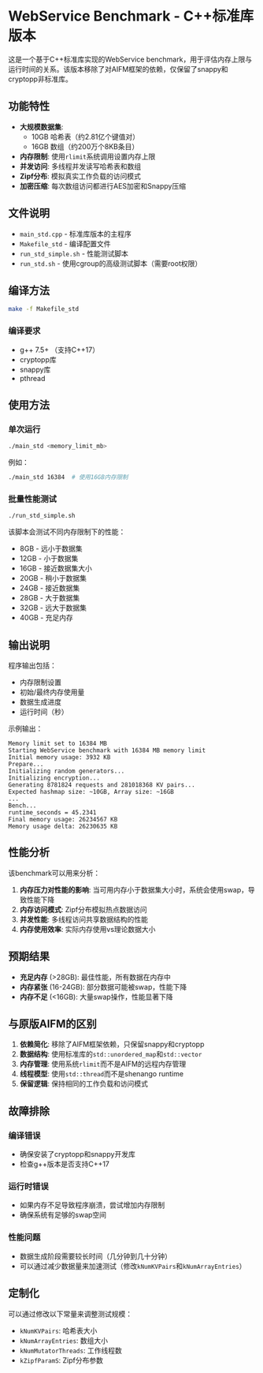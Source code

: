 # WebService Benchmark - C++标准库版本

这是一个基于C++标准库实现的WebService benchmark，用于评估内存上限与运行时间的关系。该版本移除了对AIFM框架的依赖，仅保留了snappy和cryptopp非标准库。

## 功能特性

- **大规模数据集**: 
  - 10GB 哈希表（约2.81亿个键值对）
  - 16GB 数组（约200万个8KB条目）
- **内存限制**: 使用`rlimit`系统调用设置内存上限
- **并发访问**: 多线程并发读写哈希表和数组
- **Zipf分布**: 模拟真实工作负载的访问模式
- **加密压缩**: 每次数组访问都进行AES加密和Snappy压缩

## 文件说明

- `main_std.cpp` - 标准库版本的主程序
- `Makefile_std` - 编译配置文件
- `run_std_simple.sh` - 性能测试脚本
- `run_std.sh` - 使用cgroup的高级测试脚本（需要root权限）

## 编译方法

```bash
make -f Makefile_std
```

### 编译要求
- g++ 7.5+ （支持C++17）
- cryptopp库
- snappy库
- pthread

## 使用方法

### 单次运行
```bash
./main_std <memory_limit_mb>
```

例如：
```bash
./main_std 16384  # 使用16GB内存限制
```

### 批量性能测试
```bash
./run_std_simple.sh
```

该脚本会测试不同内存限制下的性能：
- 8GB - 远小于数据集
- 12GB - 小于数据集  
- 16GB - 接近数据集大小
- 20GB - 稍小于数据集
- 24GB - 接近数据集
- 28GB - 大于数据集
- 32GB - 远大于数据集
- 40GB - 充足内存

## 输出说明

程序输出包括：
- 内存限制设置
- 初始/最终内存使用量
- 数据生成进度
- 运行时间（秒）

示例输出：
```
Memory limit set to 16384 MB
Starting WebService benchmark with 16384 MB memory limit
Initial memory usage: 3932 KB
Prepare...
Initializing random generators...
Initializing encryption...
Generating 8781824 requests and 281018368 KV pairs...
Expected hashmap size: ~10GB, Array size: ~16GB
...
Bench...
runtime_seconds = 45.2341
Final memory usage: 26234567 KB
Memory usage delta: 26230635 KB
```

## 性能分析

该benchmark可以用来分析：
1. **内存压力对性能的影响**: 当可用内存小于数据集大小时，系统会使用swap，导致性能下降
2. **内存访问模式**: Zipf分布模拟热点数据访问
3. **并发性能**: 多线程访问共享数据结构的性能
4. **内存使用效率**: 实际内存使用vs理论数据大小

## 预期结果

- **充足内存** (>28GB): 最佳性能，所有数据在内存中
- **内存紧张** (16-24GB): 部分数据可能被swap，性能下降
- **内存不足** (<16GB): 大量swap操作，性能显著下降

## 与原版AIFM的区别

1. **依赖简化**: 移除了AIFM框架依赖，只保留snappy和cryptopp
2. **数据结构**: 使用标准库的`std::unordered_map`和`std::vector`
3. **内存管理**: 使用系统`rlimit`而不是AIFM的远程内存管理
4. **线程模型**: 使用`std::thread`而不是shenango runtime
5. **保留逻辑**: 保持相同的工作负载和访问模式

## 故障排除

### 编译错误
- 确保安装了cryptopp和snappy开发库
- 检查g++版本是否支持C++17

### 运行时错误  
- 如果内存不足导致程序崩溃，尝试增加内存限制
- 确保系统有足够的swap空间

### 性能问题
- 数据生成阶段需要较长时间（几分钟到几十分钟）
- 可以通过减少数据量来加速测试（修改`kNumKVPairs`和`kNumArrayEntries`）

## 定制化

可以通过修改以下常量来调整测试规模：
- `kNumKVPairs`: 哈希表大小
- `kNumArrayEntries`: 数组大小  
- `kNumMutatorThreads`: 工作线程数
- `kZipfParamS`: Zipf分布参数
